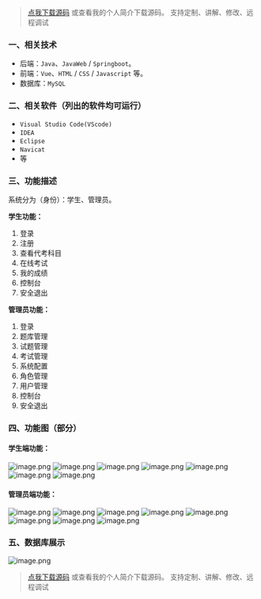 > [点我下载源码](https://www.notmaker.com) 
> 或查看我的个人简介下载源码。
> 支持定制、讲解、修改、远程调试
### 一、相关技术
- 后端：`Java`、`JavaWeb` / `Springboot`。
- 前端：`Vue`、`HTML` / `CSS` / `Javascript` 等。
- 数据库：`MySQL`

### 二、相关软件（列出的软件均可运行）
- `Visual Studio Code(VScode)`
- `IDEA`
- `Eclipse`
- `Navicat`
- 等

### 三、功能描述
系统分为（身份）：学生、管理员。

**学生功能：**
1. 登录
2. 注册
3. 查看代考科目
4. 在线考试
5. 我的成绩
6. 控制台
7. 安全退出

**管理员功能：**
1. 登录
2. 题库管理
3. 试题管理
4. 考试管理
5. 系统配置
6. 角色管理
7. 用户管理
8. 控制台
9. 安全退出

### 四、功能图（部分）

#### 学生端功能：
![image.png](https://img-blog.csdnimg.cn/img_convert/c45ffd7087fae5e9836555c16d3ae17e.png)
![image.png](https://img-blog.csdnimg.cn/img_convert/2e91f05e68ea4ac8e7d5eb8a005e0045.png)
![image.png](https://img-blog.csdnimg.cn/img_convert/e5bf9ae0369b713776ceef50166d86d2.png)
![image.png](https://img-blog.csdnimg.cn/img_convert/74535bcc00663c0e09d0552dca0a3ecd.png)
![image.png](https://img-blog.csdnimg.cn/img_convert/84070c728ff6502a51c6578ff19f81ee.png)
![image.png](https://img-blog.csdnimg.cn/img_convert/965830187aa6999285f98d8febe7d8d4.png)
![image.png](https://img-blog.csdnimg.cn/img_convert/af72fb0fb7aaa1e4605a817d0cc072f0.png)

#### 管理员端功能：
![image.png](https://img-blog.csdnimg.cn/img_convert/77495613d59100d95032b5499d9d93ac.png)
![image.png](https://img-blog.csdnimg.cn/img_convert/8b204c9643557139fc214e041abfdc20.png)
![image.png](https://img-blog.csdnimg.cn/img_convert/716334dc55c9c2aae262c0ca16c20b1e.png)
![image.png](https://img-blog.csdnimg.cn/img_convert/e903aeaf32818cd446dd68a8df3ec5f3.png)
![image.png](https://img-blog.csdnimg.cn/img_convert/e517c9cf6c5fd26260675ffbe781f844.png)
![image.png](https://img-blog.csdnimg.cn/img_convert/5de70dc606f115495bba9a6eaf34fc1a.png)
![image.png](https://img-blog.csdnimg.cn/img_convert/e72731f6d826ba4672bd468fd0bfabfa.png)
![image.png](https://img-blog.csdnimg.cn/img_convert/ad187687036d0c21ca844eae6f840938.png)

### 五、数据库展示
![image.png](https://img-blog.csdnimg.cn/img_convert/744a4373ee8d6c0e25db5fdec0d3a59f.png)

> [点我下载源码](https://www.notmaker.com) 
> 或查看我的个人简介下载源码。
> 支持定制、讲解、修改、远程调试
